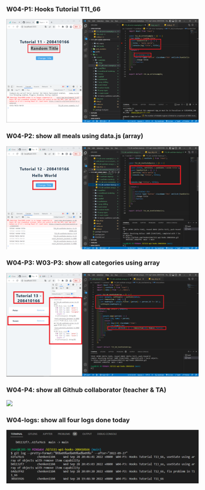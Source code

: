 ### W04-P1: Hooks Tutorial T11_66

![](w04-p1.png)

### W04-P2: show all meals using data.js (array)

![](w04-p2.png)

### W04-P3: W03-P3: show all categories using array

![](w04-p3.png)

### W04-P4: show all Github collaborator (teacher & TA)

![](w03-p4.png)

### W04-logs: show all four logs done today

![](w04-logs.png)
